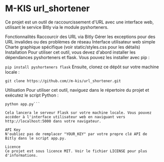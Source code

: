# M-KIS url_shortener
Ce projet est un outil de raccourcissement d'URL avec une interface web, utilisant le service Bitly via le module pyshorteners.

Fonctionnalités
Raccourcir des URL via Bitly
Gérer les exceptions pour des URL invalides ou des problèmes de réseau
Interface utilisateur web simple
Charte graphique spécifique (voir static/styles.css pour les détails)
Installation
Pour utiliser cet outil, vous devez d'abord installer les dépendances pyshorteners et flask. Vous pouvez les installer avec pip :

```pip install pyshorteners flask```
Ensuite, clonez ce dépôt sur votre machine locale :

```git clone https://github.com//m-kis/url_shortener.git```

Utilisation
Pour utiliser cet outil, naviguez dans le répertoire du projet et exécutez le script Python :

```cd url-shortener
python app.py```

Cela lancera le serveur Flask sur votre machine locale. Vous pouvez accéder à l'interface utilisateur web en naviguant vers http://localhost:5000 dans votre navigateur.

API Key
N'oubliez pas de remplacer "YOUR_KEY" par votre propre clé API de Bitly dans le script app.py.

Licence
Ce projet est sous licence MIT. Voir le fichier LICENSE pour plus d'informations.
